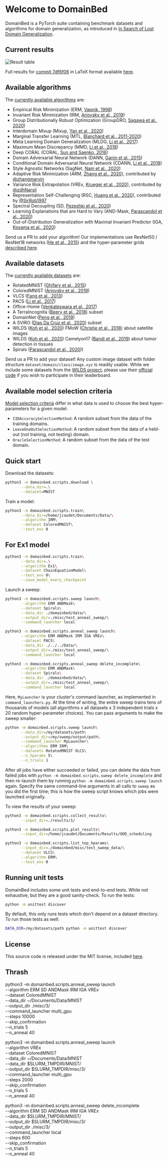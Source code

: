 # Welcome to DomainBed

DomainBed is a PyTorch suite containing benchmark datasets and algorithms for domain generalization, as introduced in [In Search of Lost Domain Generalization](https://arxiv.org/abs/2007.01434).

## Current results

![Result table](domainbed/results/2020_10_06_7df6f06/results.png)

Full results for [commit 7df6f06](https://github.com/facebookresearch/DomainBed/tree/7df6f06a6f9062284812a3f174c306218932c5e4) in LaTeX format available [here](domainbed/results/2020_10_06_7df6f06/results.tex).

## Available algorithms

The [currently available algorithms](domainbed/algorithms.py) are:

* Empirical Risk Minimization (ERM, [Vapnik, 1998](https://www.wiley.com/en-fr/Statistical+Learning+Theory-p-9780471030034))
* Invariant Risk Minimization (IRM, [Arjovsky et al., 2019](https://arxiv.org/abs/1907.02893))
* Group Distributionally Robust Optimization (GroupDRO, [Sagawa et al., 2020](https://arxiv.org/abs/1911.08731))
* Interdomain Mixup (Mixup, [Yan et al., 2020](https://arxiv.org/abs/2001.00677))
* Marginal Transfer Learning (MTL, [Blanchard et al., 2011-2020](https://arxiv.org/abs/1711.07910))
* Meta Learning Domain Generalization (MLDG, [Li et al., 2017](https://arxiv.org/abs/1710.03463))
* Maximum Mean Discrepancy (MMD, [Li et al., 2018](https://openaccess.thecvf.com/content_cvpr_2018/papers/Li_Domain_Generalization_With_CVPR_2018_paper.pdf))
* Deep CORAL (CORAL, [Sun and Saenko, 2016](https://arxiv.org/abs/1607.01719))
* Domain Adversarial Neural Network (DANN, [Ganin et al., 2015](https://arxiv.org/abs/1505.07818))
* Conditional Domain Adversarial Neural Network (CDANN, [Li et al., 2018](https://openaccess.thecvf.com/content_ECCV_2018/papers/Ya_Li_Deep_Domain_Generalization_ECCV_2018_paper.pdf))
* Style Agnostic Networks (SagNet, [Nam et al., 2020](https://arxiv.org/abs/1910.11645))
* Adaptive Risk Minimization (ARM, [Zhang et al., 2020](https://arxiv.org/abs/2007.02931)), contributed by [@zhangmarvin](https://github.com/zhangmarvin)
* Variance Risk Extrapolation (VREx, [Krueger et al., 2020](https://arxiv.org/abs/2003.00688)), contributed by [@zdhNarsil](https://github.com/zdhNarsil)
* Representation Self-Challenging (RSC, [Huang et al., 2020](https://arxiv.org/abs/2007.02454)), contributed by [@SirRob1997](https://github.com/SirRob1997)
* Spectral Decoupling (SD, [Pezeshki et al., 2020](https://arxiv.org/abs/2011.09468))
* Learning Explanations that are Hard to Vary (AND-Mask, [Parascandol et al., 2020](https://arxiv.org/abs/2009.00329))
* Out-of-Distribution Generalization with Maximal Invariant Predictor (IGA, [Koyama et al., 2020](https://arxiv.org/abs/2008.01883))

Send us a PR to add your algorithm! Our implementations use ResNet50 / ResNet18 networks ([He et al., 2015](https://arxiv.org/abs/1512.03385)) and the hyper-parameter grids [described here](domainbed/hparams_registry.py).

## Available datasets

The [currently available datasets](domainbed/datasets.py) are:

* RotatedMNIST ([Ghifary et al., 2015](https://arxiv.org/abs/1508.07680))
* ColoredMNIST ([Arjovsky et al., 2019](https://arxiv.org/abs/1907.02893))
* VLCS  ([Fang et al., 2013](https://openaccess.thecvf.com/content_iccv_2013/papers/Fang_Unbiased_Metric_Learning_2013_ICCV_paper.pdf))
* PACS ([Li et al., 2017](https://arxiv.org/abs/1710.03077))
* Office-Home ([Venkateswara et al., 2017](https://arxiv.org/abs/1706.07522))
* A TerraIncognita ([Beery et al., 2018](https://arxiv.org/abs/1807.04975)) subset
* DomainNet ([Peng et al., 2019](http://ai.bu.edu/M3SDA/))
* A SVIRO ([Dias Da Cruz et al., 2020](https://arxiv.org/abs/2001.03483)) subset
* WILDS ([Koh et al., 2020](https://arxiv.org/abs/2012.07421)) FMoW ([Christie et al., 2018](https://arxiv.org/abs/1711.07846)) about satellite images
* WILDS ([Koh et al., 2020](https://arxiv.org/abs/2012.07421)) Camelyon17 ([Bandi et al., 2019](https://pubmed.ncbi.nlm.nih.gov/30716025/)) about tumor detection in tissues
* Spirals ([Parascandol et al., 2020](https://arxiv.org/abs/2009.00329)))

Send us a PR to add your dataset! Any custom image dataset with folder structure `dataset/domain/class/image.xyz` is readily usable. While we include some datasets from the [WILDS project](https://wilds.stanford.edu/), please use their [official code](https://github.com/p-lambda/wilds/) if you wish to participate in their leaderboard.

## Available model selection criteria

[Model selection criteria](domainbed/model_selection.py) differ in what data is used to choose the best hyper-parameters for a given model:

* `IIDAccuracySelectionMethod`: A random subset from the data of the training domains.
* `LeaveOneOutSelectionMethod`: A random subset from the data of a held-out (not training, not testing) domain.
* `OracleSelectionMethod`: A random subset from the data of the test domain.

## Quick start

Download the datasets:

```sh
python3 -m domainbed.scripts.download \
       --data_dir=.\
       --dataset=MNIST
```

Train a model:

```sh
python3 -m domainbed.scripts.train\
       --data_dir=/home/jcaudet/Documents/Data/\
       --algorithm IRM\
       --dataset ColoredMNIST\
       --test_env 0
```
## For Ex1 model
```sh
python3 -m domainbed.scripts.train\
       --data_dir=.\
       --algorithm Ex1\
       --dataset ChainEquationModel\
       --test_env 0\
       --save_model_every_checkpoint
```

Launch a sweep:

```sh
python3 -m domainbed.scripts.sweep launch\
       --algorithm ERM ANDMask\
       --dataset Spirals\
       --data_dir ./domainbed/data/\
       --output_dir=./misc/test_anneal_sweep/\
       --command_launcher local
```
```sh
python3 -m domainbed.scripts.anneal_sweep launch\
       --algorithm ERM ANDMask IRM IGA VREx\
       --dataset PACS\
       --data_dir ./../../Data/\
       --output_dir=./misc/test_anneal_sweep/\
       --command_launcher local
```
```sh
python3 -m domainbed.scripts.anneal_sweep delete_incomplete\
       --algorithm ERM ANDMask\
       --dataset Spirals\
       --data_dir ./domainbed/data/\
       --output_dir=./misc/test_anneal_sweep/\
       --command_launcher local
```

Here, `MyLauncher` is your cluster's command launcher, as implemented in `command_launchers.py`. At the time of writing, the entire sweep trains tens of thousands of models (all algorithms x all datasets x 3 independent trials x 20 random hyper-parameter choices). You can pass arguments to make the sweep smaller:

```sh
python -m domainbed.scripts.sweep launch\
       --data_dir=/my/datasets/path\
       --output_dir=/my/sweep/output/path\
       --command_launcher MyLauncher\
       --algorithms ERM IRM\
       --datasets RotatedMNIST VLCS\
       --n_hparams 5\
       --n_trials 1
```

After all jobs have either succeeded or failed, you can delete the data from failed jobs with ``python -m domainbed.scripts.sweep delete_incomplete`` and then re-launch them by running ``python -m domainbed.scripts.sweep launch`` again. Specify the same command-line arguments in all calls to `sweep` as you did the first time; this is how the sweep script knows which jobs were launched originally.

To view the results of your sweep:

````sh
python3 -m domainbed.scripts.collect_results\
       --input_dir=./results/1/
````
````sh
python3 -m domainbed.scripts.plot_results\
       --input_dir=/home/jcaudet/Documents/Results/OOD_scheduling
````
````sh
python3 -m domainbed.scripts.list_top_hparams\
       --input_dir=./domainbed/misc/test_sweep_data/\
       --dataset VLCS\
       --algorithm ERM\
       --test_env 0
````

## Running unit tests

DomainBed includes some unit tests and end-to-end tests. While not exhaustive, but they are a good sanity-check. To run the tests:

```sh
python -m unittest discover
```

By default, this only runs tests which don't depend on a dataset directory. To run those tests as well:

```sh
DATA_DIR=/my/datasets/path python -m unittest discover
```

## License

This source code is released under the MIT license, included [here](LICENSE).


## Thrash
python3 -m domainbed.scripts.anneal_sweep launch\
       --algorithm ERM SD ANDMask IRM IGA VREx\
       --dataset ColoredMNIST\
       --data_dir ~/Documents/Data/MNIST\
       --output_dir ./misc/3/\
       --command_launcher multi_gpu\
	   --steps 10000\
	   --skip_confirmation\
	   --n_trials 5\
	   --n_anneal 40

python3 -m domainbed.scripts.anneal_sweep launch\
        --algorithm VREx\
        --dataset ColoredMNIST\
        --data_dir ~/Documents/Data/MNIST\
        --data_dir $SLURM_TMPDIR/MNIST/\
        --output_dir $SLURM_TMPDIR/misc/3/\
       --command_launcher multi_gpu\
        --steps 2000\
        --skip_confirmation\
        --n_trials 5\
        --n_anneal 40

python3 -m domainbed.scripts.anneal_sweep delete_incomplete\
       --algorithm ERM SD ANDMask IRM IGA VREx\
       --data_dir $SLURM_TMPDIR/MNIST/\
       --output_dir $SLURM_TMPDIR/misc/3/\
       --output_dir ./misc/3/\
       --command_launcher local\
	   --steps 600\
	   --skip_confirmation\
	   --n_trials 5\
	   --n_anneal 40
